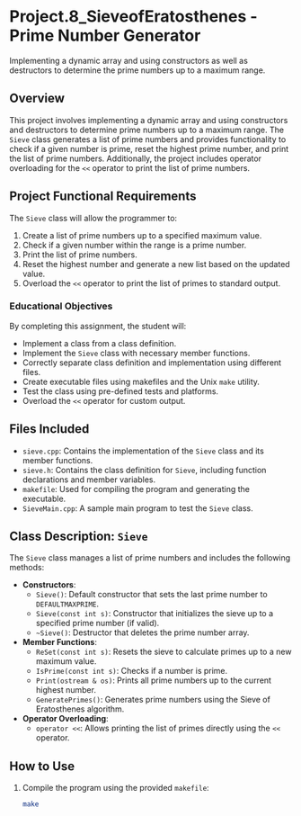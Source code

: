 # Project.8_SieveofEratosthenes - Prime Number Generator
Implementing a dynamic array and using constructors  as well as destructors to determine the prime numbers up to a maximum range.
## Overview

This project involves implementing a dynamic array and using constructors and destructors to determine prime numbers up to a maximum range. The `Sieve` class generates a list of prime numbers and provides functionality to check if a given number is prime, reset the highest prime number, and print the list of prime numbers. Additionally, the project includes operator overloading for the `<<` operator to print the list of prime numbers.

## Project Functional Requirements

The `Sieve` class will allow the programmer to:
1. Create a list of prime numbers up to a specified maximum value.
2. Check if a given number within the range is a prime number.
3. Print the list of prime numbers.
4. Reset the highest number and generate a new list based on the updated value.
5. Overload the `<<` operator to print the list of primes to standard output.

### Educational Objectives
By completing this assignment, the student will:
- Implement a class from a class definition.
- Implement the `Sieve` class with necessary member functions.
- Correctly separate class definition and implementation using different files.
- Create executable files using makefiles and the Unix `make` utility.
- Test the class using pre-defined tests and platforms.
- Overload the `<<` operator for custom output.

## Files Included
- `sieve.cpp`: Contains the implementation of the `Sieve` class and its member functions.
- `sieve.h`: Contains the class definition for `Sieve`, including function declarations and member variables.
- `makefile`: Used for compiling the program and generating the executable.
- `SieveMain.cpp`: A sample main program to test the `Sieve` class.

## Class Description: `Sieve`
The `Sieve` class manages a list of prime numbers and includes the following methods:
- **Constructors**:
  - `Sieve()`: Default constructor that sets the last prime number to `DEFAULTMAXPRIME`.
  - `Sieve(const int s)`: Constructor that initializes the sieve up to a specified prime number (if valid).
  - `~Sieve()`: Destructor that deletes the prime number array.
- **Member Functions**:
  - `ReSet(const int s)`: Resets the sieve to calculate primes up to a new maximum value.
  - `IsPrime(const int s)`: Checks if a number is prime.
  - `Print(ostream & os)`: Prints all prime numbers up to the current highest number.
  - `GeneratePrimes()`: Generates prime numbers using the Sieve of Eratosthenes algorithm.
- **Operator Overloading**:
  - `operator <<`: Allows printing the list of primes directly using the `<<` operator.

## How to Use

1. Compile the program using the provided `makefile`:
   ```bash
   make
